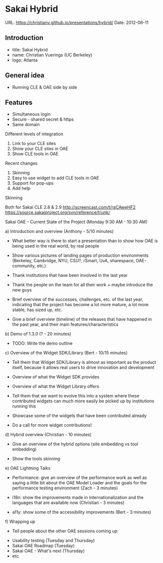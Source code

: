 # Sakai Hybrid

URL: https://christianv.github.io/presentations/hybrid/
Date: 2012-06-11

## Introduction
 - title: Sakai Hybrid
 - name: Christian Vuerings (UC Berkeley)
 - logo: Atlanta

## General idea
 - Running CLE & OAE side by side

## Features
 - Simultaneous login
 - Secure - shared secret & https
 - Same domain


Different levels of integration

1) Link to your CLE sites
2) Show your CLE sites in OAE
3) Show CLE tools in OAE

Recent changes

1) Skinning
2) Easy to use widget to add CLE tools in OAE
3) Support for pop-ups
4) Add help

Skinning

Both for Sakai CLE 2.8 & 2.9
http://screencast.com/t/raCAweHF2
https://source.sakaiproject.org/svn/reference/trunk/










Sakai OAE - Current State of the Project
(Monday 9:30 AM - 10:30 AM)


a) Introduction and overview (Anthony - 5/10 minutes)

- What better way is there to start a presentation than to show how OAE is being used
in the real world, by real people

- Show various pictures of landing pages of production environments (Berkeley, Cambridge,
NYU, CSU?, rSmart, UvA, sharespace, OAE-community, etc.)

- Thank institutions that have been involved in the last year

- Thank the people on the team for all their work + maybe introduce the new guys

- Brief overview of the successes, challenges, etc. of the last year, indicating that the project
has become a lot more mature, a lot more stable, has sized up, etc.

- Give a brief overview (timeline) of the releases that have happened in the past year, and
their main features/characteristics


b) Demo of 1.3.0 (? - 20 minutes)

- TODO: Write the demo outline


c) Overview of the Widget SDK/Library (Bert - 10/15 minutes)

- Tell them that Widget SDK/Library is almost as important as the product itself, because it
allows real users to drive innovation and development

- Overview of what the Widget SDK provides

- Overview of what the Widget Library offers

- Tell them that we want to evolve this into a system where these contributed widgets can
much more easily be picked up by institutions running this

- Showcase some of the widgets that have been contributed already

- Do a call for more widget contributions!



d) Hybrid overview (Christian - 10 minutes)

- Give an overview of the hybrid options (site embedding vs tool embedding)

- Show the tools skinning



e) OAE Lightning Talks

- Performance: give an overview of the performance work as well as saying a little bit
about the OAE Model Loader and the goals for the performance testing environment (Zach - 3 minutes)

- i18n: show the improvements made in internationalization and the languages that are
available now (Christian - 3 minutes)

- a11y: show some of the accessibility improvements (Bert - 3 minutes)



f) Wrapping up

- Tell people about the other OAE sessions coming up:

* Usability testing (Tuesday and Thursday)
* Sakai OAE Roadmap (Tuesday)
* Sakai OAE - What's next (Thursday)
* etc.
